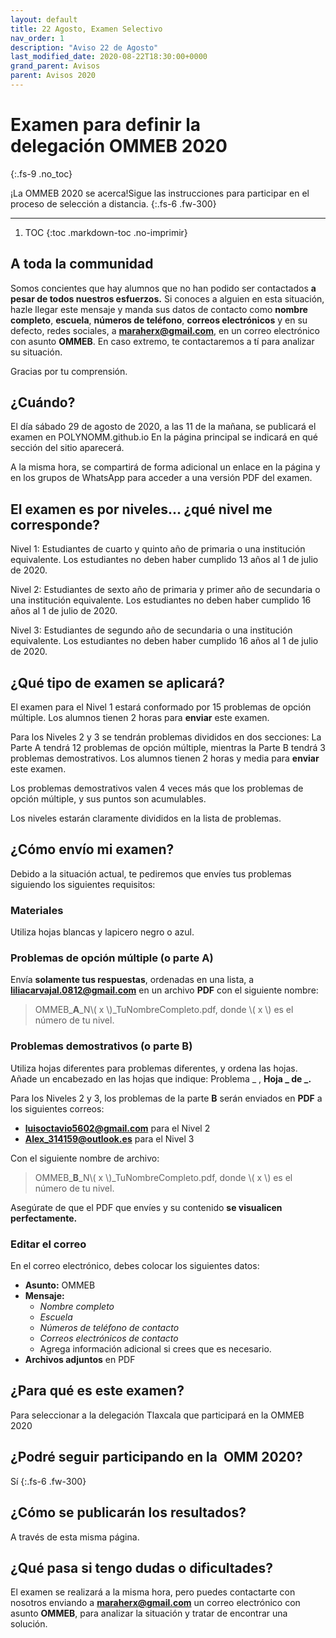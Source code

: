 ```yaml
---
layout: default
title: 22 Agosto, Examen Selectivo
nav_order: 1
description: "Aviso 22 de Agosto"
last_modified_date: 2020-08-22T18:30:00+0000
grand_parent: Avisos
parent: Avisos 2020
---
```


<link rel="stylesheet" href="{{ '/assets/css/just-the-docs-degVerde.css' | absolute_url }}">
<script>
    jtd.setTheme('degVerde');
</script>

# Examen para definir la delegación&nbsp;<span class="deg-sitio deg-sitio-texto">OMMEB 2020</span><i class="jpa-all-default-rel-smiling_face_with_hearts_with_face_mask jpa-2em"></i>
{:.fs-9 .no_toc}

¡La <span class="deg-sitio deg-sitio-texto">OMMEB 2020</span> se acerca!<i class="jpa-anim-rel-partying_face jpa-2em"></i>Sigue las instrucciones para participar en el proceso de selección a distancia.
{:.fs-6 .fw-300}

---

1. TOC
{:toc .markdown-toc .no-imprimir}

## A toda la c<span class="deg-sitio deg-sitio-texto">omm</span>unidad

Somos concientes que hay alumnos que no han podido ser contactados **a pesar de todos nuestros esfuerzos.** Si conoces a alguien en esta situación, hazle llegar este mensaje y manda sus datos de contacto como **nombre completo**, **escuela**, **números de teléfono**, **correos electrónicos** y en su defecto, redes sociales, a **maraherx@gmail.com**, en un correo electrónico con asunto **OMMEB**. En caso extremo, te contactaremos a tí para analizar su situación.

Gracias por tu comprensión.

## ¿Cuándo?<i class="jpa-anim-rel-clock jpa-2em"></i>

El día sábado <span class="deg-sitio deg-sitio-texto">29 de agosto de 2020</span>, a las <span class="deg-sitio deg-sitio-texto">11</span> de la mañana, se publicará el examen en POLYN<span class="deg-sitio deg-sitio-texto">OMM</span>.github.io <i class="jpa-all-default-rel-face_biting_finger_nails jpa-2em"></i> En la página principal se indicará en qué sección del sitio aparecerá. 

A la misma hora, se compartirá de forma adicional un enlace en la página y en los grupos de WhatsApp para acceder a una versión PDF del examen.

## El examen es por niveles... ¿qué nivel me corresponde?

<span class="deg-sitio deg-sitio-texto">Nivel 1:</span> Estudiantes de cuarto y quinto año de primaria o una institución equivalente. Los estudiantes no deben haber cumplido 13 años al 1 de julio de 2020.

<span class="deg-sitio deg-sitio-texto">Nivel 2:</span> Estudiantes de sexto año de primaria y primer año de secundaria o una institución equivalente. Los estudiantes no deben haber cumplido 16 años al 1 de julio de 2020.

<span class="deg-sitio deg-sitio-texto">Nivel 3:</span> Estudiantes de segundo año de secundaria o una institución equivalente. Los estudiantes no deben haber cumplido 16 años al 1 de julio de 2020.


## ¿Qué tipo de examen se aplicará?<i class="jpa-anim-rel-flushed_face jpa-2em"></i>

El examen para el <span class="deg-sitio deg-sitio-texto">Nivel 1</span> estará conformado por <span class="deg-sitio deg-sitio-texto">15</span> problemas de opción múltiple. Los alumnos tienen 2 horas para **enviar** este examen.

Para los <span class="deg-sitio deg-sitio-texto">Niveles 2 y 3</span> se tendrán problemas divididos en dos secciones: La <span class="deg-sitio deg-sitio-texto">Parte A</span> tendrá <span class="deg-sitio deg-sitio-texto">12</span> problemas de opción múltiple, mientras la <span class="deg-sitio deg-sitio-texto">Parte B</span> tendrá 3 problemas demostrativos. Los alumnos tienen 2 horas y media para **enviar** este examen.

Los problemas demostrativos valen 4 veces más que los problemas de opción múltiple, y sus puntos son acumulables.

Los niveles estarán claramente divididos en la lista de problemas.

## ¿Cómo envío mi examen? <i class="jpa-anim-rel-thinking_face jpa-2em"></i>

Debido a la situación actual, te pediremos que envíes tus problemas siguiendo los siguientes requisitos:

### Materiales

Utiliza hojas blancas y lapicero negro o azul.

### Problemas de opción múltiple (o parte&nbsp;**A**)

Envía **solamente tus respuestas**, ordenadas en una lista, a **liliacarvajal.0812@gmail.com** en un archivo **PDF** con el siguiente nombre:

> OMMEB_**A**_N<span class="deg-sitio deg-sitio-texto">\\( x \\)</span>_TuNombreCompleto.pdf, donde <span class="deg-sitio deg-sitio-texto">\\( x \\)</span> es el número de tu nivel.

### Problemas demostrativos (o parte&nbsp;**B**)

Utiliza hojas diferentes para problemas diferentes, y ordena las hojas. Añade un encabezado en las hojas que indique: Problema _ , **Hoja _ de _.**

Para los <span class="deg-sitio deg-sitio-texto">Niveles 2 y 3</span>, los problemas de la parte <span class="deg-sitio deg-sitio-texto">**B**</span> serán enviados en **PDF** a los siguientes correos:

* **luisoctavio5602@gmail.com** para el <span class="deg-sitio deg-sitio-texto">Nivel 2</span>
* **Alex_314159@outlook.es** para el <span class="deg-sitio deg-sitio-texto">Nivel 3</span>

Con el siguiente nombre de archivo:

> OMMEB_**B**_N<span class="deg-sitio deg-sitio-texto">\\( x \\)</span>_TuNombreCompleto.pdf, donde <span class="deg-sitio deg-sitio-texto">\\( x \\)</span> es el número de tu nivel.

Asegúrate de que el PDF que envíes y su contenido **se visualicen perfectamente.** <i class="jpa-anim-rel-warning jpa-2em"></i>

### Editar el correo

En el correo electrónico, debes colocar los siguientes datos:

* **Asunto:** OMMEB
* **Mensaje:**
  * *Nombre completo*
  * *Escuela*
  * *Números de teléfono de contacto*
  * *Correos electrónicos de contacto*
  * Agrega información adicional si crees que es necesario.
* **Archivos adjuntos** en PDF 

## ¿Para qué es este examen?
Para seleccionar a la delegación Tlaxcala que participará en la <span class="deg-sitio deg-sitio-texto">OMMEB 2020</span><i class="jpa-anim-rel-partying_face jpa-2em"></i>

## ¿Podré seguir participando en la &nbsp;<span class="deg-sitio deg-sitio-texto">OMM 2020</span>?<i class="jpa-anim-rel-face_with_monocle jpa-2em"></i>

Sí <i class="jpa-anim-rel-smiling_face_with_heart_eyes jpa-2em"></i>
{:.fs-6 .fw-300}

## ¿Cómo se publicarán los resultados? 

A través de esta misma página.

## ¿Qué pasa si tengo dudas o dificultades?<i class="jpa-anim-rel-pleading_face jpa-2em"></i>

El examen se realizará a la misma hora, pero puedes contactarte con nosotros enviando a **maraherx@gmail.com** un correo electrónico con asunto **OMMEB**, para analizar la situación y tratar de encontrar una solución.
